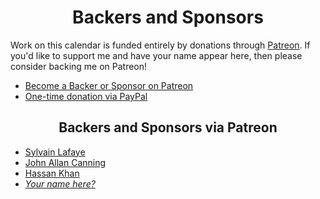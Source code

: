 <h1 align="center">Backers and Sponsors</h1>

Work on this calendar is funded entirely by donations through [Patreon](https://www.patreon.com/mattlewis92). If you'd like to support me and have your name appear here, then please consider backing me on Patreon!

- [Become a Backer or Sponsor on Patreon](https://www.patreon.com/mattlewis92)
- [One-time donation via PayPal](https://www.paypal.me/mattlewis92)

<h2 align="center">Backers and Sponsors via Patreon</h2>

- [Sylvain Lafaye](https://github.com/sylvain-fr)
- [John Allan Canning](https://github.com/jcanning)
- [Hassan Khan](https://github.com/Khanbhai1990)
- [_Your name here?_](https://www.patreon.com/mattlewis92)
